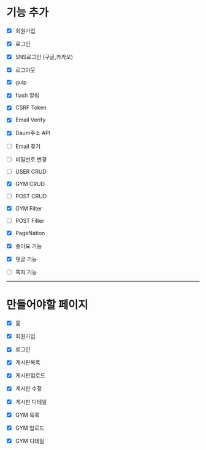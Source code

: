 # 기능 추가

- [x] 회원가입

- [x] 로그인

- [x] SNS로그인 (구글,카카오)

- [x] 로그아웃

- [x] gulp

- [x] flash 알림

- [x] CSRF Token

- [x] Email Verify

- [x] Daum주소 API

- [ ] Email 찾기

- [ ] 비밀번호 변경

- [ ] USER CRUD

- [x] GYM CRUD

- [ ] POST CRUD

- [x] GYM Filter

- [ ] POST Filter

- [x] PageNation

- [x] 좋아요 기능

- [x] 댓글 기능

- [ ] 쪽지 기능

---

# 만들어야할 페이지

- [x] 홈

- [x] 회원가입

- [x] 로그인

- [x] 게시판목록

- [x] 게시판업로드

- [x] 게시판 수정

- [x] 게시판 디테일

- [x] GYM 목록

- [x] GYM 업로드

- [x] GYM 디테일
